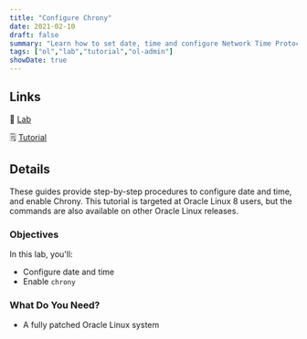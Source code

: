 ```yaml
---
title: "Configure Chrony"
date: 2021-02-10
draft: false
summary: "Learn how to set date, time and configure Network Time Protocol using Chrony."
tags: ["ol","lab","tutorial","ol-admin"]
showDate: true
---
```


## Links

:crescent_moon: [Lab](https://luna.oracle.com/lab/4946609e-41e4-4d26-8501-da948bb299ba)

:spiral_notepad: [Tutorial](https://docs.oracle.com/en/learn/ol-chrony)

## Details

These guides provide step-by-step procedures to configure date and time, and enable Chrony. This tutorial is targeted at Oracle Linux 8 users, but the commands are also available on other Oracle Linux releases.

### Objectives

In this lab, you'll:

  - Configure date and time
  - Enable `chrony`

### What Do You Need?

  - A fully patched Oracle Linux system

